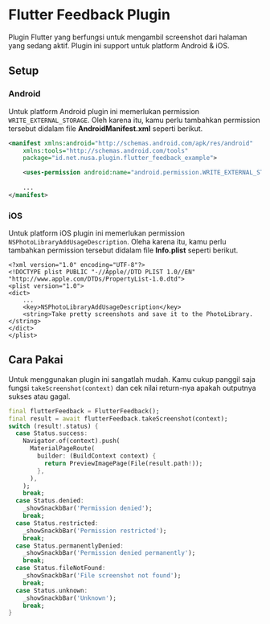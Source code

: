# Flutter Feedback Plugin

Plugin Flutter yang berfungsi untuk mengambil screenshot dari halaman yang sedang aktif. Plugin ini support untuk platform Android & iOS.

## Setup

### Android

Untuk platform Android plugin ini memerlukan permission `WRITE_EXTERNAL_STORAGE`. Oleh karena itu, kamu perlu tambahkan permission tersebut didalam file **AndroidManifest.xml** seperti berikut.

```xml
<manifest xmlns:android="http://schemas.android.com/apk/res/android"
    xmlns:tools="http://schemas.android.com/tools"
    package="id.net.nusa.plugin.flutter_feedback_example">

    <uses-permission android:name="android.permission.WRITE_EXTERNAL_STORAGE" />
	
	...
</manifest>

```

### iOS

Untuk platform iOS plugin ini memerlukan permission `NSPhotoLibraryAddUsageDescription`. Oleha karena itu, kamu perlu tambahkan permission tersebut didalam file **Info.plist** seperti berikut.

```plist
<?xml version="1.0" encoding="UTF-8"?>
<!DOCTYPE plist PUBLIC "-//Apple//DTD PLIST 1.0//EN" "http://www.apple.com/DTDs/PropertyList-1.0.dtd">
<plist version="1.0">
<dict>
	...
	<key>NSPhotoLibraryAddUsageDescription</key>
    <string>Take pretty screenshots and save it to the PhotoLibrary.</string>
</dict>
</plist>

```

## Cara Pakai

Untuk menggunakan plugin ini sangatlah mudah. Kamu cukup panggil saja fungsi `takeScreenshot(context)` dan cek nilai return-nya apakah outputnya sukses atau gagal.

```dart
final flutterFeedback = FlutterFeedback();
final result = await flutterFeedback.takeScreenshot(context);
switch (result!.status) {
  case Status.success:
    Navigator.of(context).push(
      MaterialPageRoute(
        builder: (BuildContext context) {
          return PreviewImagePage(File(result.path!));
        },
      ),
    );
    break;
  case Status.denied:
    _showSnackbBar('Permission denied');
    break;
  case Status.restricted:
    _showSnackbBar('Permission restricted');
    break;
  case Status.permanentlyDenied:
    _showSnackbBar('Permission denied permanently');
    break;
  case Status.fileNotFound:
    _showSnackbBar('File screenshot not found');
    break;
  case Status.unknown:
    _showSnackbBar('Unknown');
    break;
}
```
